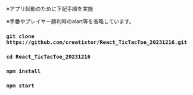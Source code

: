 ※アプリ起動のために下記手順を実施


※手番やプレイヤー勝利時のalart等を省略しています。


### `git clone https://github.com/creatistor/React_TicTacToe_20231216.git`
### `cd React_TicTacToe_20231216`
### `npm install`
### `npm start`

